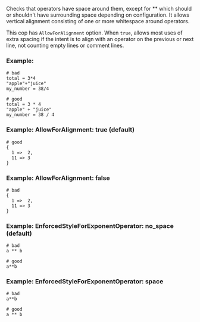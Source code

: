 Checks that operators have space around them, except for ** which
should or shouldn't have surrounding space depending on configuration.
It allows vertical alignment consisting of one or more whitespace
around operators.

This cop has `AllowForAlignment` option. When `true`, allows most
uses of extra spacing if the intent is to align with an operator on
the previous or next line, not counting empty lines or comment lines.

### Example:
    # bad
    total = 3*4
    "apple"+"juice"
    my_number = 38/4

    # good
    total = 3 * 4
    "apple" + "juice"
    my_number = 38 / 4

### Example: AllowForAlignment: true (default)
    # good
    {
      1 =>  2,
      11 => 3
    }

### Example: AllowForAlignment: false
    # bad
    {
      1 =>  2,
      11 => 3
    }

### Example: EnforcedStyleForExponentOperator: no_space (default)
    # bad
    a ** b

    # good
    a**b

### Example: EnforcedStyleForExponentOperator: space
    # bad
    a**b

    # good
    a ** b